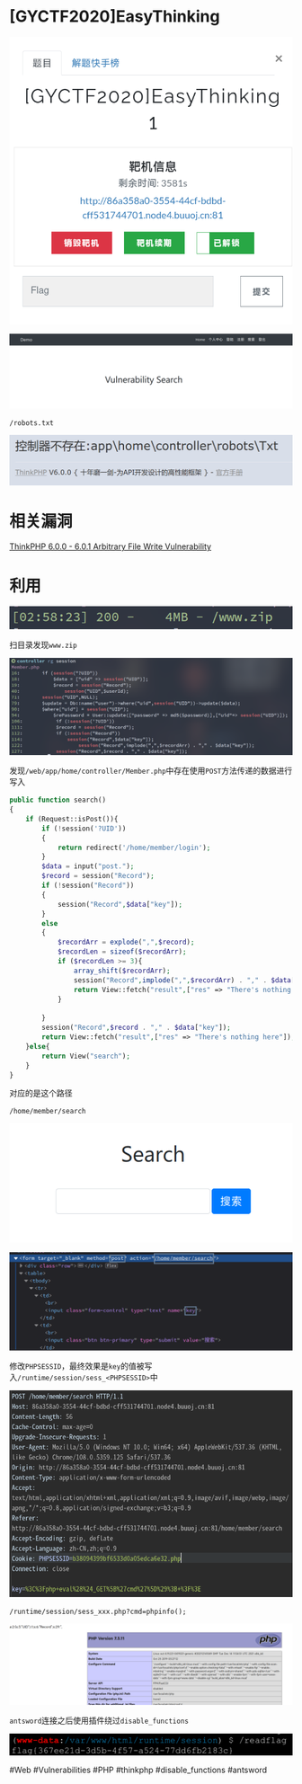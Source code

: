 # [GYCTF2020]EasyThinking
![](<./img/Pasted image 20230122094444.png>)

![](<./img/Pasted image 20230122094604.png>)

```
/robots.txt
```

![](<./img/Pasted image 20230122094713.png>)

# 相关漏洞

[ThinkPHP 6.0.0 - 6.0.1 Arbitrary File Write Vulnerability](https://community.f5.com/t5/technical-articles/thinkphp-6-0-0-6-0-1-arbitrary-file-write-vulnerability/ta-p/281591)

# 利用

![](<./img/Pasted image 20230122105834.png>)

扫目录发现`www.zip`

![](<./img/Pasted image 20230122111136.png>)

发现`/web/app/home/controller/Member.php`中存在使用`POST`方法传递的数据进行写入

```php
public function search()
{
	if (Request::isPost()){
		if (!session('?UID'))
		{
			return redirect('/home/member/login');            
		}
		$data = input("post.");
		$record = session("Record");
		if (!session("Record"))
		{
			session("Record",$data["key"]);
		}
		else
		{
			$recordArr = explode(",",$record);
			$recordLen = sizeof($recordArr);
			if ($recordLen >= 3){
				array_shift($recordArr);
				session("Record",implode(",",$recordArr) . "," . $data["key"]);
				return View::fetch("result",["res" => "There's nothing here"]);
			}

		}
		session("Record",$record . "," . $data["key"]);
		return View::fetch("result",["res" => "There's nothing here"]);
	}else{
		return View("search");
	}
}
```

对应的是这个路径

```
/home/member/search
```

![](<./img/Pasted image 20230122112023.png>)

![](<./img/Pasted image 20230122112115.png>)

修改`PHPSESSID`，最终效果是`key`的值被写入`/runtime/session/sess_<PHPSESSID>`中

![](<./img/Pasted image 20230122112342.png>)

```
/runtime/session/sess_xxx.php?cmd=phpinfo();
```

![](<./img/Pasted image 20230122113606.png>)

`antsword`连接之后使用插件绕过`disable_functions`

![](<./img/Pasted image 20230122114126.png>)

#Web #Vulnerabilities #PHP #thinkphp #disable_functions #antsword 
